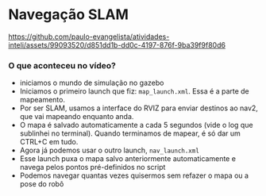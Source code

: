 # Navegação SLAM


https://github.com/paulo-evangelista/atividades-inteli/assets/99093520/d851dd1b-dd0c-4197-876f-9ba39f9f80d6

### O que aconteceu no vídeo?
- iniciamos o mundo de simulação no gazebo
- Iniciamos o primeiro launch que fiz: `map_launch.xml`. Essa é a parte de mapeamento.
- Por ser SLAM, usamos a interface do RVIZ para enviar destinos ao nav2, que vai mapeando enquanto anda.
- O mapa é salvado automaticamente a cada 5 segundos (vide o log que sublinhei no terminal). Quando terminamos de mapear, é só dar um CTRL+C em tudo.
- Agora já podemos usar o outro launch, `nav_launch.xml`
- Esse launch puxa o mapa salvo anteriormente automaticamente e navega pelos pontos pré-definidos no script
- Podemos navegar quantas vezes quisermos sem refazer o mapa ou a pose do robô
